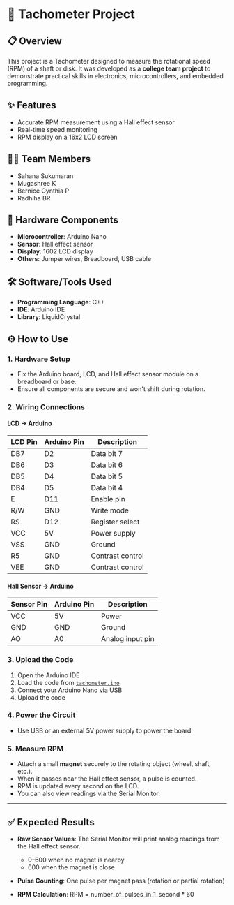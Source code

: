 # 🔧 Tachometer Project

## 📋 Overview

This project is a Tachometer designed to measure the rotational speed (RPM) of a shaft or disk. It was developed as a **college team project** to demonstrate practical skills in electronics, microcontrollers, and embedded programming.

## ✨ Features

- Accurate RPM measurement using a Hall effect sensor
- Real-time speed monitoring
- RPM display on a 16x2 LCD screen

## 👩‍💻 Team Members

- Sahana Sukumaran  
- Mugashree K  
- Bernice Cynthia P  
- Radhiha BR  

## 🔌 Hardware Components

- **Microcontroller**: Arduino Nano  
- **Sensor**: Hall effect sensor  
- **Display**: 1602 LCD display  
- **Others**: Jumper wires, Breadboard, USB cable  

## 🛠️ Software/Tools Used

- **Programming Language**: C++  
- **IDE**: Arduino IDE  
- **Library**: LiquidCrystal  

## ⚙️ How to Use

### 1. Hardware Setup

- Fix the Arduino board, LCD, and Hall effect sensor module on a breadboard or base.
- Ensure all components are secure and won't shift during rotation.

### 2. Wiring Connections

#### LCD → Arduino

| LCD Pin | Arduino Pin | Description           |
|---------|-------------|-----------------------|
| DB7     | D2          | Data bit 7            |
| DB6     | D3          | Data bit 6            |
| DB5     | D4          | Data bit 5            |
| DB4     | D5          | Data bit 4            |
| E       | D11         | Enable pin            |
| R/W     | GND         | Write mode            |
| RS      | D12         | Register select       |
| VCC     | 5V          | Power supply          |
| VSS     | GND         | Ground                |
| R5      | GND         | Contrast control      |
| VEE     | GND         | Contrast control      |

#### Hall Sensor → Arduino

| Sensor Pin | Arduino Pin | Description       |
|------------|-------------|-------------------|
| VCC        | 5V          | Power             |
| GND        | GND         | Ground            |
| AO         | A0          | Analog input pin  |

### 3. Upload the Code

1. Open the Arduino IDE  
2. Load the code from [`tachometer.ino`](./tachometer.ino)  
3. Connect your Arduino Nano via USB  
4. Upload the code  

### 4. Power the Circuit

- Use USB or an external 5V power supply to power the board.

### 5. Measure RPM

- Attach a small **magnet** securely to the rotating object (wheel, shaft, etc.).
- When it passes near the Hall effect sensor, a pulse is counted.
- RPM is updated every second on the LCD.
- You can also view readings via the Serial Monitor.

---

## ✅ Expected Results

- **Raw Sensor Values**: The Serial Monitor will print analog readings from the Hall effect sensor.  
  - 0–600 when no magnet is nearby  
  - 600 when the magnet is close  

- **Pulse Counting**: One pulse per magnet pass (rotation or partial rotation)

- **RPM Calculation**: RPM = number_of_pulses_in_1_second * 60
